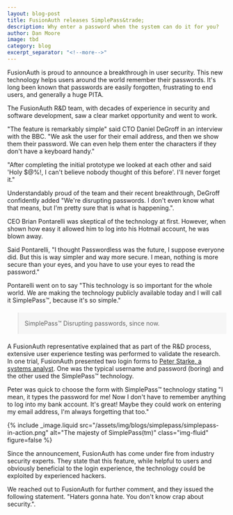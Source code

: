 ```yaml
---
layout: blog-post
title: FusionAuth releases SimplePass&trade;
description: Why enter a password when the system can do it for you?
author: Dan Moore
image: tbd
category: blog
excerpt_separator: "<!--more-->"
---
```


<!-- Hacking some style for now -->
<style>
  blockquote {
    background-color: #f6f6f6;
    margin-bottom: 20px;
    margin-top: 20px;
    padding-bottom: 2px;
    padding-top: 2px;
  }
</style>

FusionAuth is proud to announce a breakthrough in user security. This new technology helps users around the world remember their passwords. It's long been known that passwords are easily forgotten, frustrating to end users, and generally a huge PITA.

<!--more-->

The FusionAuth R&D team, with decades of experience in security and software development, saw a clear market opportunity and went to work.

"The feature is remarkably simple" said CTO Daniel DeGroff in an interview with the BBC. "We ask the user for their email address, and then we show them their password. We can even help them enter the characters if they don't have a keyboard handy."

"After completing the initial prototype we looked at each other and said 'Holy $@%!, I can't believe nobody thought of this before'. I'll never forget it."

Understandably proud of the team and their recent breakthrough, DeGroff confidently added "We're disrupting passwords. I don't even know what that means, but I'm pretty sure that is what is happening.".


CEO Brian Pontarelli was skeptical of the technology at first. However, when shown how easy it allowed him to log into his Hotmail account, he was blown away. 

Said Pontarelli, "I thought Passwordless was the future, I suppose everyone did. But this is way simpler and way more secure. I mean, nothing is more secure than your eyes, and you have to use your eyes to read the password." 

Pontarelli went on to say "This technology is so important for the whole world. We are making the technology publicly available today and I will call it SimplePass&trade;, because it's so simple."

> SimplePass&trade; Disrupting passwords, since now.

A FusionAuth representative explained that as part of the R&D process, extensive user experience testing was performed to validate the research. In one trial, FusionAuth presented two login forms to [Peter Starke, a systems analyst](https://www.theonion.com/most-popular-passwords-of-year-include-123456-password-1821529484). One was the typical username and password (boring) and the other used the SimplePass&trade; technology.

Peter was quick to choose the form with SimplePass&trade; technology stating "I mean, it types the password for me! Now I don't have to remember anything to log into my bank account. It's great! Maybe they could work on entering my email address, I'm always forgetting that too."

{% include _image.liquid src="/assets/img/blogs/simplepass/simplepass-in-action.png" alt="The majesty of SimplePass(tm)" class="img-fluid" figure=false %}

Since the announcement, FusionAuth has come under fire from industry security experts. They state that this feature, while helpful to users and obviously beneficial to the login  experience, the technology could be exploited by experienced hackers.

We reached out to FusionAuth for further comment, and they issued the following statement. "Haters gonna hate. You don't know crap about security.".